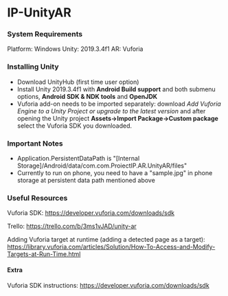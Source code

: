 # IP-UnityAR

### System Requirements
Platform: Windows
Unity: 2019.3.4f1
AR: Vuforia

### Installing Unity
- Download UnityHub (first time user option)
- Install Unity 2019.3.4f1 with **Android Build support** and both submenu options, **Android SDK & NDK tools** and **OpenJDK**
- Vuforia add-on needs to be imported separately: download *Add Vuforia Engine to a Unity Project or upgrade to the latest version* and after opening the Unity project **Assets->Import Package->Custom package** select the Vuforia SDK you downloaded.

### Important Notes
- Application.PersistentDataPath is "[Internal Storage]/Android/data/com.com.ProiectIP.AR.UnityAR/files"
- Currently to run on phone, you need to have a "sample.jpg" in phone storage at persistent data path mentioned above

### Useful Resources

Vuforia SDK: https://developer.vuforia.com/downloads/sdk

Trello: https://trello.com/b/3ms1vJAD/unity-ar

Adding Vuforia target at runtime (adding a detected page as a target): https://library.vuforia.com/articles/Solution/How-To-Access-and-Modify-Targets-at-Run-Time.html

#### Extra
Vuforia SDK instructions: https://developer.vuforia.com/downloads/sdk
